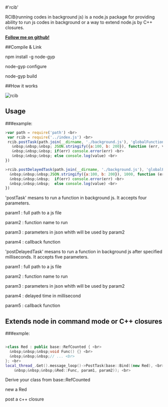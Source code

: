 #'rcib'

RCIB(running codes in background js) is a node.js package for providing ability to run js codes in background or a way to extend node.js by C++ closures.

**[Follow me on github!](https://github.com/classfellow/rcib)**


##Compile & Link
> 
npm install -g node-gyp
> 
node-gyp configure
> 
node-gyp build

##How it works

![rcib](http://www.outman.com/images/rcib-interpret.png)



## Usage

###example:

```javascript
>var path = require('path') <br>
 var rcib = require('../index.js') <br>
 rcib.postTask(path.join(__dirname, './background.js'), 'globalFunction2', <br>
   &nbsp;&nbsp;&nbsp; JSON.stringify({a:100, b: 200}), function (err, value){ <br>
   &nbsp;&nbsp;&nbsp; if(err) console.error(err) <br>
   &nbsp;&nbsp;&nbsp; else console.log(value) <br>
})

>rcib.postDelayedTask(path.join(__dirname, './background.js'), 'globalFunction2', <br> 
  &nbsp;&nbsp;&nbsp;JSON.stringify({a:100, b: 200}), 1000, function (err, value) { <br>
  &nbsp;&nbsp;&nbsp;  if(err) console.error(err) <br>
  &nbsp;&nbsp;&nbsp;  else console.log(value) <br>
})

```

'postTask' mesans to run a function in background js. It accepts four parameters.

   param1 : full path to a js file

   param2 : function name to run

   param3 : parameters in json whith will be used by param2

   param4 : callback function 

'postDelayedTask' mesans to run a function in background js after specified milliseconds. It accepts five parameters.

   param1 : full path to a js file

   param2 : function name to run

   param3 : parameters in json whith will be used by param2

   param4 : delayed time in millisecond

   param5 : callback function


## Extends node in command mode or C++ closures

###exmple:

```C++ code

>class Red : public base::RefCounted { <br>
  &nbsp;&nbsp;&nbsp;void Func() {} <br>
  &nbsp;&nbsp;&nbsp;// ... <br>
}; <br>
local_thread_.Get().message_loop()->PostTask(base::Bind((new Red), <br>
    &nbsp;&nbsp;&nbsp;&Red::Func, param1, param2)); <br>

```

 Derive your class from base::RefCounted

 new a Red

 post a c++ closure

 
